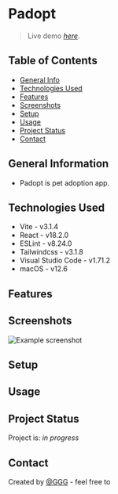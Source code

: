 # Padopt

> Live demo [_here_]().

## Table of Contents

- [General Info](#general-information)
- [Technologies Used](#technologies-used)
- [Features](#features)
- [Screenshots](#screenshots)
- [Setup](#setup)
- [Usage](#usage)
- [Project Status](#project-status)
- [Contact](#contact)

## General Information

- Padopt is pet adoption app.

## Technologies Used

- Vite - v3.1.4
- React - v18.2.0
- ESLint - v8.24.0
- Tailwindcss - v3.1.8
- Visual Studio Code - v1.71.2
- macOS - v12.6

## Features

## Screenshots

![Example screenshot]()

## Setup

## Usage

## Project Status

Project is: _in progress_

## Contact

Created by [@GGG](http://3gbg.s3-website.eu-west-2.amazonaws.com/#intro) - feel free to
